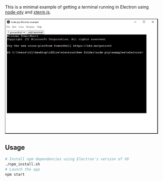 This is a minimal example of getting a terminal running in Electron using [node-pty](https://github.com/Tyriar/node-pty) and [xterm.js](https://github.com/sourcelair/xterm.js).

![](./images/Capture.png)

## Usage

```bash
# Install npm dependencies using Electron's version of V8
./npm_install.sh
# Launch the app
npm start
```
